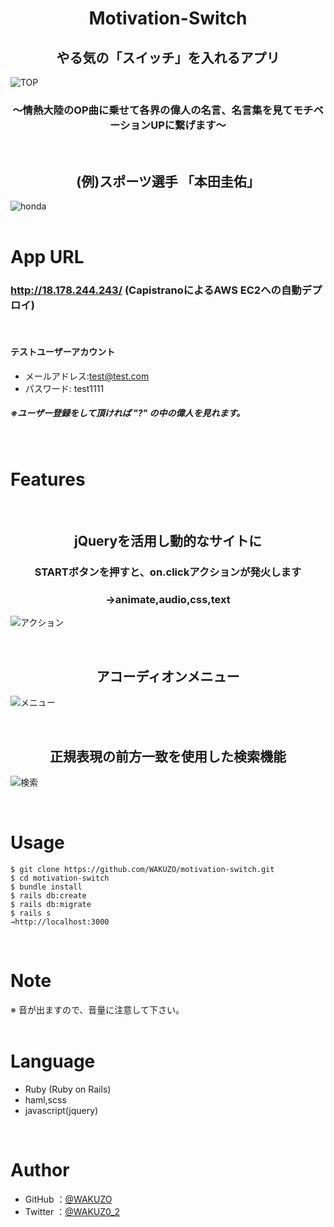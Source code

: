 <h1 align="center">Motivation-Switch</h1>

<h2 align="center">やる気の「スイッチ」を入れるアプリ</h2>

![TOP](https://gyazo.com/b4ce55ad2e1c11b17b62a56c4a5825c0/raw)

<h3 align="center">〜情熱大陸のOP曲に乗せて各界の偉人の名言、名言集を見てモチベーションUPに繋げます〜</h3>
<br>

<h2 align="center">(例)スポーツ選手 「本田圭佑」</h2>

![honda](https://gyazo.com/5cb1aed54b688e0f521a8f0726618b9a/raw)
<br>
<br>

# App URL

### http://18.178.244.243/  (CapistranoによるAWS EC2への自動デプロイ)
<br>

#### テストユーザーアカウント
  - メールアドレス:test@test.com
  - パスワード: test1111
##### ※ユーザー登録をして頂ければ "?" の中の偉人を見れます。  
<br>

# Features
<br>

<h2 align="center">jQueryを活用し動的なサイトに</h2>
<h3 align="center">STARTボタンを押すと、on.clickアクションが発火します</h3>
<h3 align="center">→animate,audio,css,text</h3>

![アクション](https://gyazo.com/e43c740fc1e92b8b546cf69cd28f36be/raw)

<br>

<h2 align="center">アコーディオンメニュー</h2>

![メニュー](https://gyazo.com/afd15719da9864753604acc9f3f2e9dc/raw)

<br>

<h2 align="center">正規表現の前方一致を使用した検索機能</h2>

![検索](https://gyazo.com/bf6e668b92bcb365a62a6cb23a6d3c70/raw)

<br>

# Usage

```
$ git clone https://github.com/WAKUZO/motivation-switch.git
$ cd motivation-switch
$ bundle install
$ rails db:create
$ rails db:migrate
$ rails s
→http://localhost:3000
```  
<br>

# Note

※ 音が出ますので、音量に注意して下さい。
<br>
<br>

# Language

- Ruby (Ruby on Rails)
- haml,scss
- javascript(jquery)  
<br>

# Author

- GitHub
  ：<a href="https://github.com/WAKUZO?tab=repositories">@WAKUZO</a>
- Twitter
  ：<a href="https://twitter.com/WAKUZ0_2">@WAKUZ0_2</a>
